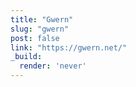```yaml
---
title: "Gwern"
slug: "gwern"
post: false
link: "https://gwern.net/"
_build:
  render: 'never'
---
```


